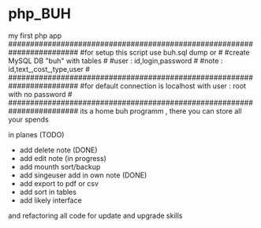 # php_BUH
my first php app
########################################################################
#for setup this script use buh.sql dump or                             #
#create MySQL DB "buh" with tables                                     #
#user : id,login,password                                              #
#note : id,text_,cost_,type,user                                       #
########################################################################
#for default connection is localhost with user : root with no password #
########################################################################
its a home buh programm , there you can store all your spends 

in planes (TODO)
- add delete note (DONE)
- add edit note (in progress)
- add mounth sort/backup
- add singeuser add in own note (DONE)
- add export to pdf or csv
- add sort in tables
- add likely interface

and refactoring all code for update and upgrade skills
